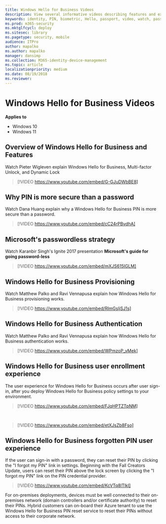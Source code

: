 ```yaml
---
title: Windows Hello for Business Videos
description: View several informative videos describing features and experiences in Windows Hello for Business in Windows 10 and Windows 11.
keywords: identity, PIN, biometric, Hello, passport, video, watch, passwordless
ms.prod: m365-security
ms.mktglfcycl: deploy
ms.sitesec: library
ms.pagetype: security, mobile
audience: ITPro
author: mapalko
ms.author: mapalko
manager: dansimp
ms.collection: M365-identity-device-management
ms.topic: article
localizationpriority: medium
ms.date: 08/19/2018
ms.reviewer: 
---
```

# Windows Hello for Business Videos

**Applies to**
-   Windows 10
-   Windows 11

## Overview of Windows Hello for Business and Features

Watch Pieter Wigleven explain Windows Hello for Business, Multi-factor Unlock, and Dynamic Lock

> [!VIDEO https://www.youtube.com/embed/G-GJuDWbBE8]

## Why PIN is more secure than a password

Watch Dana Huang explain why a Windows Hello for Business PIN is more secure than a password.

> [!VIDEO https://www.youtube.com/embed/cC24rPBvdhA]

## Microsoft's passwordless strategy

Watch Karanbir Singh's Ignite 2017 presentation **Microsoft's guide for going password-less**

> [!VIDEO https://www.youtube.com/embed/mXJS615IGLM]

## Windows Hello for Business Provisioning

Watch Matthew Palko and Ravi Vennapusa explain how Windows Hello for Business provisioning works.

> [!VIDEO https://www.youtube.com/embed/RImGsIjSJ1s]

## Windows Hello for Business Authentication

Watch Matthew Palko and Ravi Vennapusa explain how Windows Hello for Business authentication works.

> [!VIDEO https://www.youtube.com/embed/WPmzoP_vMek]

## Windows Hello for Business user enrollment experience

The user experience for Windows Hello for Business occurs after user sign-in, after you deploy Windows Hello for Business policy settings to your environment.

> [!VIDEO https://www.youtube.com/embed/FJqHPTZTpNM]
 
</br>

> [!VIDEO https://www.youtube.com/embed/etXJsZb8Fso]

## Windows Hello for Business forgotten PIN user experience

If the user can sign-in with a password, they can reset their PIN by clicking the "I forgot my PIN" link in settings.  Beginning with the Fall Creators Update, users can reset their PIN above the lock screen by clicking the "I forgot my PIN" link on the PIN credential provider.

> [!VIDEO https://www.youtube.com/embed/KcVTq8lTlkI]

For on-premises deployments, devices must be well connected to their on-premises network (domain controllers and/or certificate authority) to reset their PINs.  Hybrid customers can on-board their Azure tenant to use the Windows Hello for Business PIN reset service to reset their PINs without access to their corporate network.
